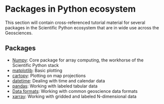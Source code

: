 # Packages in Python ecosystem

This section will contain cross-referenced tutorial material for several packages in the Scientific Python ecosystem that are in wide use across the Geosciences.

## Packages

- [Numpy](core/numpy): Core package for array computing, the workhorse of the Scientific Python stack
- [matplotlib](core/matplotlib): Basic plotting
- [cartopy](core/cartopy): Plotting on map projections
- [datetime](core/datetime): Dealing with time and calendar data
- [pandas](core/pandas): Working with labeled tabular data
- [Data formats](core/data-formats): Working with common geoscience data formats
- [xarray](core/xarray): Working with gridded and labeled N-dimensional data

